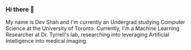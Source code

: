 ### Hi there 👋

My name is Dev Shah and I'm currently an Undergrad studying Computer Science at the University of Toronto. Currently, I'm a Machine Learning Researcher at Dr. Tyrrell's lab, researching into leveraging Artificial Intelligence into medical imaging. 
